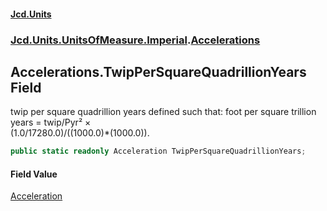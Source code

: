 #### [Jcd.Units](index.md 'index')
### [Jcd.Units.UnitsOfMeasure.Imperial](Jcd.Units.UnitsOfMeasure.Imperial.md 'Jcd.Units.UnitsOfMeasure.Imperial').[Accelerations](Accelerations.md 'Jcd.Units.UnitsOfMeasure.Imperial.Accelerations')

## Accelerations.TwipPerSquareQuadrillionYears Field

twip per square quadrillion years defined such that: foot per square trillion years = twip/Pyr² ×  
(1.0/17280.0)/((1000.0)*(1000.0)).

```csharp
public static readonly Acceleration TwipPerSquareQuadrillionYears;
```

#### Field Value
[Acceleration](Acceleration.md 'Jcd.Units.UnitTypes.Acceleration')